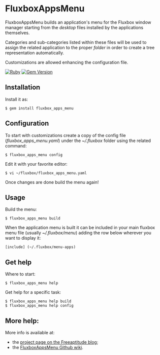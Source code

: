 # FluxboxAppsMenu

FluxboxAppsMenu builds an application's menu for the Fluxbox window manager starting from
the _desktop_ files installed by the applications themselves.

Categories and sub-categories listed within these files will be used to assign the related
application to the proper _folder_ in order to create a tree representation automatically.

Customizations are allowed enhancing the configuration file.

[![Ruby](https://github.com/fabiomux/fluxbox_apps_menu/actions/workflows/main.yml/badge.svg)][wf_main]
[![Gem Version](https://badge.fury.io/rb/fluxbox_apps_menu)][gem_version]

## Installation

Install it as:

    $ gem install fluxbox_apps_menu

## Configuration

To start with customizations create a copy of the config file (*fluxbox_apps_menu.yaml*)
under the _~/.fluxbox_ folder using the related command:

    $ fluxbox_apps_menu config

Edit it with your favorite editor:

    $ vi ~/fluxbox/fluxbox_apps_menu.yaml

Once changes are done build the menu again!

## Usage

Build the menu:

    $ fluxbox_apps_menu build

When the application menu is built it can be included in your main fluxbox menu file 
(usually *~/.fluxbox/menu*) adding the row below wherever you want to display it:

    [include] (~/.fluxbox/menu-apps)

## Get help

Where to start:

    $ fluxbox_apps_menu help

Get help for a specific task:

    $ fluxbox_apps_menu help build
    $ fluxbox_apps_menu help config

## More help:

More info is available at:
- the [project page on the Freeaptitude blog][project_page];
- the [FluxboxAppsMenu Github wiki][fluxbox_apps_menu_wiki].

[project_page]: https://freeaptitude.altervista.org/projects/fluxbox-apps-menu.html "Project page on the Freeaptitude blog"
[fluxbox_apps_menu_wiki]: https://github.com/fabiomux/fluxbox_apps_menu/wiki "FluxboxAppsMenu wiki page on GitHub"
[wf_main]: https://github.com/fabiomux/fluxbox_apps_menu/actions/workflows/main.yml
[gem_version]: https://badge.fury.io/rb/fluxbox_apps_menu
